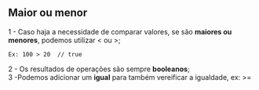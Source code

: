 ## Maior ou menor ##

1 - Caso haja a necessidade de comparar valores, se são <b>maiores ou menores</b>, podemos utilizar < ou >; <br>

    Ex: 100 > 20  // true

2 - Os resultados de operações são sempre <b>booleanos</b>; <br>
3 -Podemos adicionar um <b>igual</b> para também vereificar a igualdade, ex: >=